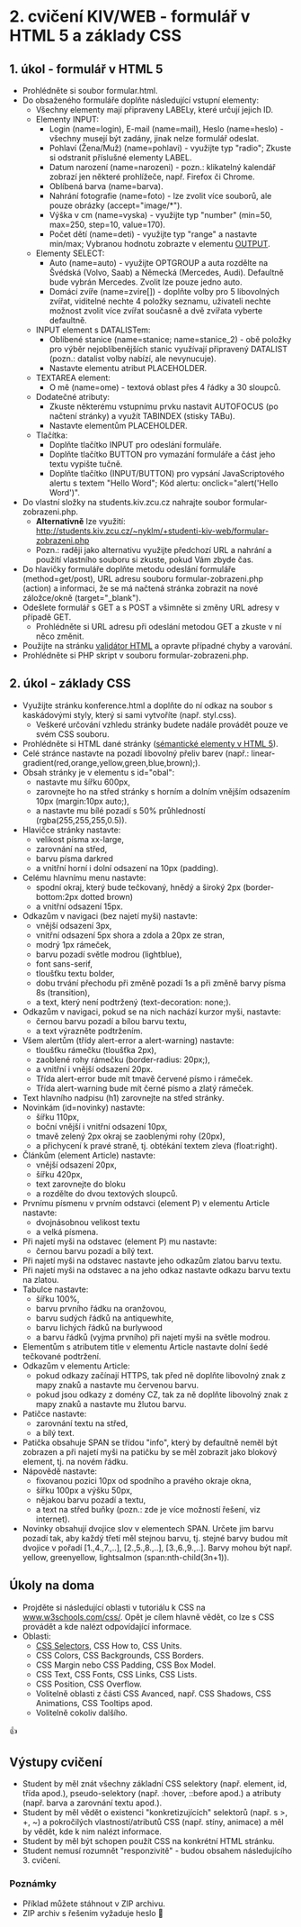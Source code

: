 # 2. cvičení KIV/WEB - formulář v HTML 5 a základy CSS

## 1. úkol - formulář v HTML 5

* Prohlédněte si soubor formular.html.
* Do obsaženého formuláře doplňte následující vstupní elementy:
  * Všechny elementy mají připraveny LABELy, které určují jejich ID.
  * Elementy INPUT:
    * Login (name=login), E-mail (name=mail), Heslo (name=heslo) - všechny musejí být zadány, jinak nelze formulář odeslat.
    * Pohlaví (Žena/Muž) (name=pohlavi) - využijte typ "radio"; Zkuste si odstranit příslušné elementy LABEL.
    * Datum narození (name=narozeni) - pozn.: klikatelný kalendář zobrazí jen některé prohlížeče, např. Firefox či Chrome.
    * Oblíbená barva (name=barva).
    * Nahrání fotografie (name=foto) - lze zvolit více souborů, ale pouze obrázky (accept="image/*").
    * Výška v cm (name=vyska) - využijte typ "number" (min=50, max=250, step=10, value=170).
    * Počet dětí (name=deti) - využijte typ "range" a nastavte min/max; Vybranou hodnotu zobrazte v elementu [OUTPUT](https://www.w3schools.com/tags/tag_output.asp).
  * Elementy SELECT:
    * Auto (name=auto) - využijte OPTGROUP a auta rozdělte na Švédská (Volvo, Saab) a Německá (Mercedes, Audi). Defaultně bude vybrán Mercedes. Zvolit lze pouze jedno auto.
    * Domácí zvíře (name=zvire[]) - doplňte volby pro 5 libovolných zvířat, viditelné nechte 4 položky seznamu, uživateli nechte možnost zvolit více zvířat současně a dvě zvířata vyberte defaultně.
  * INPUT element s DATALISTem:
    * Oblíbené stanice (name=stanice; name=stanice_2) - obě položky pro výběr nejoblíbenějších stanic využívají připravený DATALIST (pozn.: datalist volby nabízí, ale nevynucuje).
    * Nastavte elementu atribut PLACEHOLDER.
  * TEXTAREA element:
    * O mě (name=ome) - textová oblast přes 4 řádky a 30 sloupců.
  * Dodatečné atributy:
    * Zkuste některému vstupnímu prvku nastavit AUTOFOCUS (po načtení stránky) a využít TABINDEX (stisky TABu).
    * Nastavte elementům PLACEHOLDER.
  * Tlačítka:
    * Doplňte tlačítko INPUT pro odeslání formuláře.
    * Doplňte tlačítko BUTTON pro vymazání formuláře a část jeho textu vypište tučně.
    * Doplňte tlačítko (INPUT/BUTTON) pro vypsání JavaScriptového alertu s textem "Hello Word"; Kód alertu: onclick="alert('Hello Word')".
* Do vlastní složky na students.kiv.zcu.cz nahrajte soubor formular-zobrazeni.php.
  * **Alternativně** lze využití: http://students.kiv.zcu.cz/~nyklm/+studenti-kiv-web/formular-zobrazeni.php 
  * Pozn.: raději jako alternativu využijte předchozí URL a nahrání a použití vlastního souboru si zkuste, pokud Vám zbyde čas.
* Do hlavičky formuláře doplňte metodu odeslání formuláře (method=get/post), URL adresu souboru formular-zobrazeni.php (action) a informaci, že se má načtená stránka zobrazit na nové záložce/okně (target="_blank").
* Odešlete formulář s GET a s POST a všimněte si změny URL adresy v případě GET.
  * Prohlédněte si URL adresu při odeslání metodou GET a zkuste v ní něco změnit.
* Použijte na stránku [validátor HTML](https://validator.w3.org/) a opravte případné chyby a varování.
* Prohlédněte si PHP skript v souboru formular-zobrazeni.php.


## 2. úkol - základy CSS

* Využijte stránku konference.html a doplňte do ní odkaz na soubor s kaskádovými styly, který si sami vytvoříte (např. styl.css).
  * Veškeré určování vzhledu stránky budete nadále provádět pouze ve svém CSS souboru.
* Prohlédněte si HTML dané stránky ([sémantické elementy v HTML 5](http://www.w3schools.com/html/html5_semantic_elements.asp)).
* Celé stránce nastavte na pozadí libovolný přeliv barev (např.: linear-gradient(red,orange,yellow,green,blue,brown);).
* Obsah stránky je v elementu s id="obal":
  * nastavte mu šířku 600px,
  * zarovnejte ho na střed stránky s horním a dolním vnějším odsazením 10px (margin:10px auto;),
  * a nastavte mu bílé pozadí s 50% průhledností (rgba(255,255,255,0.5)).
* Hlavičce stránky nastavte:
  * velikost písma xx-large, 
  * zarovnání na střed, 
  * barvu písma darkred 
  * a vnitřní horní i dolní odsazení na 10px (padding).
* Celému hlavnímu menu nastavte:
  * spodní okraj, který bude tečkovaný, hnědý a široký 2px (border-bottom:2px dotted brown)
  * a vnitřní odsazení 15px.
* Odkazům v navigaci (bez najetí myši) nastavte: 
  * vnější odsazení 3px,
  * vnitřní odsazení 5px shora a zdola a 20px ze stran,
  * modrý 1px rámeček,
  * barvu pozadí světle modrou (lightblue),
  * font sans-serif,
  * tloušťku textu bolder,
  * dobu trvání přechodu při změně pozadí 1s a při změně barvy písma 8s (transition),
  * a text, který není podtržený (text-decoration: none;).
* Odkazům v navigaci, pokud se na nich nachází kurzor myši, nastavte:
  * černou barvu pozadí a bílou barvu textu,
  * a text výrazněte podtržením.
* Všem alertům (třídy alert-error a alert-warning) nastavte:
  * tloušťku rámečku (tloušťka 2px),
  * zaoblené rohy rámečku (border-radius: 20px;),
  * a vnitřní i vnější odsazení 20px.
  * Třída alert-error bude mít tmavě červené písmo  i rámeček.
  * Třída alert-warning bude mít černé písmo a zlatý rámeček.
* Text hlavního nadpisu (h1) zarovnejte na střed stránky.
* Novinkám (id=novinky) nastavte:
  * šířku 110px,
  * boční vnější i vnitřní odsazení 10px,
  * tmavě zelený 2px okraj se zaoblenými rohy (20px),
  * a přichycení k pravé straně, tj. obtékání textem zleva (float:right).
* Článkům (element Article) nastavte:
  * vnější odsazení 20px,
  * šířku 420px,
  * text zarovnejte do bloku
  * a rozdělte do dvou textových sloupců.
* Prvnímu písmenu v prvním odstavci (element P) v elementu Article nastavte:
  * dvojnásobnou velikost textu
  * a velká písmena.
* Při najetí myši na odstavec (element P) mu nastavte:
  * černou barvu pozadí a bílý text.
* Při najetí myši na odstavec nastavte jeho odkazům zlatou barvu textu.
* Při najetí myši na odstavec a na jeho odkaz nastavte odkazu barvu textu na zlatou.
* Tabulce nastavte:
  * šířku 100%,
  * barvu prvního řádku na oranžovou,
  * barvu sudých řádků na antiquewhite,
  * barvu lichých řádků na burlywood
  * a barvu řádků (vyjma prvního) při najetí myši na světle modrou.
* Elementům s atributem title v elementu Article nastavte dolní šedé tečkované podtržení.
* Odkazům v elementu Article:
  * pokud odkazy začínají HTTPS, tak před ně doplňte libovolný znak z mapy znaků a nastavte mu červenou barvu.
  * pokud jsou odkazy z domény CZ, tak za ně doplňte libovolný znak z mapy znaků a nastavte mu žlutou barvu.
* Patičce nastavte:
  * zarovnání textu na střed,
  * a bílý text.
* Patička obsahuje SPAN se třídou "info", který by defaultně neměl být zobrazen a při najetí myši na patičku by se měl zobrazit jako blokový element, tj. na novém řádku.
* Nápovědě nastavte:
  * fixovanou pozici 10px od spodního a pravého okraje okna,
  * šířku 100px a výšku 50px,
  * nějakou barvu pozadí a textu,
  * a text na střed buňky (pozn.: zde je více možností řešení, viz internet).
* Novinky obsahují dvojice slov v elementech SPAN. Určete jim barvu pozadí tak, aby každý třetí měl stejnou barvu, tj. stejné barvy budou mít dvojice v pořadí [1.,4.,7.,..], [2.,5.,8.,..], [3.,6.,9.,..]. Barvy mohou být např. yellow, greenyellow, lightsalmon (span:nth-child(3n+1)).
    

## Úkoly na doma

* Projděte si následující oblasti v tutoriálu k CSS na www.w3schools.com/css/. 
Opět je cílem hlavně vědět, co lze s CSS provádět a kde nalézt odpovídající informace.
* Oblasti:
  * [CSS Selectors](https://www.w3schools.com/cssref/css_selectors.asp), CSS How to, CSS Units. 
  * CSS Colors, CSS Backgrounds, CSS Borders.
  * CSS Margin nebo CSS Padding, CSS Box Model.
  * CSS Text, CSS Fonts, CSS Links, CSS Lists.
  * CSS Position, CSS Overflow.
  * Volitelně oblasti z části CSS Avanced, např. CSS Shadows, CSS Animations, CSS Tooltips apod.       
  * Volitelně cokoliv dalšího.


:+1:


## Výstupy cvičení
* Student by měl znát všechny základní CSS selektory (např. element, id, třída apod.), pseudo-selektory (např. :hover, ::before apod.) a atributy (např. barva a zarovnání textu apod.).
* Student by měl vědět o existenci "konkretizujících" selektorů (např. s &gt;, +, ~) a pokročilých vlastností/atributů CSS (např. stíny, animace) a měl by vědět, kde k nim nalézt informace.  
* Student by měl být schopen použít CSS na konkrétní HTML stránku.
* Student nemusí rozumnět "responzivitě" - budou obsahem následujícího 3. cvičení.


### Poznámky

* Příklad můžete stáhnout v ZIP archivu.
* ZIP archiv s řešením vyžaduje heslo :rat: